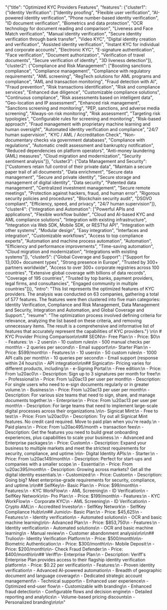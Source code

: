 "{\"title\": \"Optimized KYC Providers Features\", \"features\": {\"cluster1\": {\"Identity Verification\": [\"Identity proofing\", \"Flexible user verification\", \"AI-powered identity verification\", \"Phone number-based identity verification\", \"ID document verification\", \"Biometrics and data protection\", \"OCR technology for document reading and comparison\", \"Liveness and Face Match verification\", \"Manual identity verification\", \"Secure identity verification through bank transfer\", \"Video KYC\", \"Digital identity creation and verification\", \"Assisted identity verification\", \"Instant KYC for individual and corporate accounts\", \"Electronic KYC\", \"E-signature authentication\", \"Face verification\", \"Document authorization\", \"Verification of travel documents\", \"Secure verification of identity\", \"3D liveness detection\"]}, \"cluster2\": {\"Compliance and Risk Management\": [\"Boosting sanctions compliance\", \"Compliance management\", \"Compliance with regulatory requirements\", \"AML screening\", \"RegTech solutions for AML programs and compliance\", \"AML and transaction monitoring\", \"Fraud detection with AI\", \"Fraud prevention\", \"Risk transactions identification\", \"Risk and compliance services\", \"Enhanced due diligence\", \"Customizable compliance solutions\", \"Continuous compliance\", \"Risk assessments based on intelligent data\", \"Geo-location and IP assessment\", \"Enhanced risk management\", \"Sanctions screening and monitoring\", \"PEP, sanctions, and adverse media screening\", \"Always-on risk monitoring\", \"Risk assessment\", \"Targeting risk typologies\", \"Configurable rules for screening and monitoring\", \"Risk-based approach\", \"Fraud management with proprietary machine learning and human oversight\", \"Automated identity verification and compliance\", \"24/7 human supervision\", \"KYC / AML / Accreditation Check\", \"Non-documentary checks via government databases\", \"Compliance with regulations\", \"Automatic credit assessment and bankruptcy notification\", \"Reduced dependencies on platform operators\", \"Anti-money laundering (AML) measures\", \"Cloud migration and modernization\", \"Security sentiment analysis\"]}, \"cluster3\": {\"Data Management and Security\": [\"Customers retain full control of their private data\", \"Maintain a secure paper trail of all documents\", \"Data enrichment\", \"Secure data management\", \"Secure and private identity\", \"Secure storage and management of digital identity\", \"Data security\", \"Patented data management\", \"Centralized investment management\", \"Secure remote meetings\", \"Protection against hackers, fraud, and human error\", \"Rigorous security policies and procedures\", \"Blockchain security audit\", \"DSGVO compliant\", \"Efficiency, speed, and privacy\", \"24/7 human supervision\"]}, \"cluster4\": {\"Integration and Automation\": [\"Powerful APIs and applications\", \"Flexible workflow builder\", \"Cloud and AI-based KYC and AML compliance solutions\", \"Integration with existing infrastructure\", \"Integration via Web SDK, Mobile SDK, or RESTful API\", \"Integration with other systems\", \"Modular design\", \"Easy integration\", \"Interfaces and integration\", \"Customizable workflows\", \"Access to top compliance experts\", \"Automation and machine process automation\", \"Automation\", \"Efficiency and performance improvements\", \"Time-saving automation\", \"Cloud migration and modernization\", \"Integrations with existing systems\"]}, \"cluster5\": {\"Global Coverage and Support\": [\"Support for 13,000+ document types\", \"Strong presence in Europe\", \"Trusted by 300+ partners worldwide\", \"Access to over 300+ corporate registries across 100 countries\", \"Extensive global coverage with billions of data records\", \"Coverage of 195 countries\", \"Trusted by top banks, payment providers, legal firms, and consultancies\", \"Engaged community in multiple countries\"]}}, \"intro\": \"This list represents the optimized features of KYC providers. The analysis was conducted on 63 companies, gathering a total of 577 features. The features were then clustered into five main categories: Identity Verification, Compliance and Risk Management, Data Management and Security, Integration and Automation, and Global Coverage and Support.\", \"resume\": \"The optimization process involved defining criteria for relevance, analyzing the list based on these criteria, and removing unnecessary items. The result is a comprehensive and informative list of features that accurately represent the capabilities of KYC providers.\"} \n\n # KYC Provider Pricing Comparison\n\n## SEON\n- Free Plan:\n  - Price: $0\n  - Features: \n    - 2 users\n    - 10 custom rules\n    - 500 manual checks per month\n    - 2 queries per second\n    - Email support\n\n- Starter Plan:\n  - Price: $599/month\n  - Features:\n    - 10 users\n    - 50 custom rules\n    - 1000 API calls per month\n    - 10 queries per second\n    - Email support (response within 24 hours)\n    - API integration\n\n## Signicat\n- Pricing varies for different products, including:\n  - e-Signing Portal:\n    - Free edition:\n      - Price: From \u20ac0\n      - Description: Sign up to 3 signatures per month for free!\n    - Professional:\n      - Price: From \u20ac13 per user per month\n      - Description: For single users who need to e-sign documents regularly or in greater volume.\n    - Business:\n      - Price: From \u20ac13 per user per month\n      - Description: For various size teams that need to sign, share, and manage documents together.\n    - Enterprise:\n      - Price: From \u20ac13 per user per month\n      - Description: For large teams that need to implement large-scale digital processes across their organizations.\n\n- Signicat Mint:\n  - Free to test:\n    - Price: From \u20ac0\n    - Description: Try out all Signicat Mint features. No credit card required. Move to paid plan when you're ready.\n  - Paid plans:\n    - Price: From \u20ac495/month + transaction fees\n    - Description: Get the features you need to build great onboarding experiences, plus capabilities to scale your business.\n  - Advanced and Enterprise packages:\n    - Price: Custom\n    - Description: Expand your business to multiple markets and meet the strictest requirements for security, compliance, and uptime.\n\n- Digital Identity APIs:\n  - Starter:\n    - Price: From \u20ac149/month\n    - Description: Perfect for start-ups and companies with a smaller scope.\n  - Essential:\n    - Price: From \u20ac395/month\n    - Description: Growing across markets? Get all the digital identity essentials.\n  - Customized:\n    - Price: Custom\n    - Description: Going big? Meet enterprise-grade requirements for security, compliance, and uptime.\n\n## SelfKey\n- Basic Plan:\n  - Price: $99/month\n  - Features:\n    - KYC WorkFlow\n    - AML Screening\n    - ID Verification\n    - SelfKey Network\n\n- Pro Plan:\n  - Price: $199/month\n  - Features:\n    - KYC WorkFlow\n    - Corporate KYC\n    - AML Screening\n    - ID Verification\n    - Crypto AML\n    - Accredited Investor\n    - SelfKey Network\n    - SelfKey Compliance Hub\n\n## Jumio\n- Basic Plan:\n  - Price: $45,625\n  - Features:\n    - Identity verification\n    - Automated solutions\n    - OCR and basic machine learning\n\n- Advanced Plan:\n  - Price: $853,750\n  - Features:\n    - Identity verification\n    - Automated solutions\n    - OCR and basic machine learning\n    - Manual review\n    - Customer abandonment analysis\n\n\n## Trulioo\n- Identity Verification Platform:\n  - Price: $500/month\n\n- Biometric Authentication:\n  - Price: $300/month\n\n- Mobile Deposit:\n  - Price: $200/month\n\n- Check Fraud Defender:\n  - Price: $400/month\n\n## Veriff\n- Enterprise Plan:\n  - Description: Veriff's Enterprise Plan provides access to their flagship identity verification platform\n  - Price: $0.22 per verification\n  - Features:\n    - Proven identity verification\n    - Advanced AI-powered automation\n    - Breadth of geographic document and language coverage\n    - Dedicated strategic account management\n    - Technical support\n    - Enhanced user experience\n    - Optimized end-user flow\n    - Customizable with branding\n    - Enhanced fraud detection\n    - Configurable flows and decision engine\n    - Detailed reporting and analytics\n    - Volume-based pricing discounts\n    - Personalized branding\n\n\n"